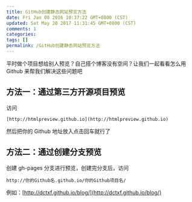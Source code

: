 ```yaml
---
title: GitHub创建静态网站预览方法
date: Fri Jan 08 2016 10:37:22 GMT+0800 (CST)
updated: Sat May 20 2017 11:31:45 GMT+0800 (CST)
comments: 1
categories:
tags: []
permalink: /GitHub创建静态网站预览方法
---
```


平时做个项目想给别人预览？自己搭个博客没有空间？让我们一起看看怎么用 Github 来帮我们解决这些问题吧

<!-- more -->

## 方法一：通过第三方开源项目预览

访问

```
[http://htmlpreview.github.io](http://htmlpreview.github.io)
```

然后把你的 Github 地址放入点击回车就行了

## 方法二：通过创建分支预览

创建 gh-pages 分支进行预览，创建完分支后，访问

```
http://你的Github名.github.io/你的Github项目名/
```

例如：[http://dctxf.github.io/blog/](http://dctxf.github.io/blog/)
